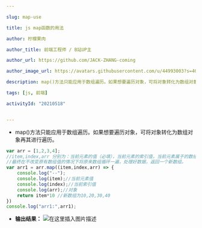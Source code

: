 ```yaml
---

slug: map-use

title: js map函数的用法

author: 柠檬果肉

author_title: 前端工程师 / B站UP主

author_url: https://github.com/JACK-ZHANG-coming

author_image_url: https://avatars.githubusercontent.com/u/44993003?s=400&u=02570a73330dd7eeae310b302962c034b2833988&v=4

description: map()方法只能应用于数组遍历。如果想要遍历对象，可将对象转化为数组对象再其进行遍历。下面让我们来了解map的用法吧~

tags: [js, 前端]

activityId: "20210518"


---
```




 - map()方法只能应用于数组遍历。如果想要遍历对象，可将对象转化为数组对象再其进行遍历。

```javascript
var arr = [1,2,3,4];
//item,index,arr 分别为：当前元素的值（必填），当前元素的索引值，当前元素属于的数组对象
//最终在不改变原有数组值的情况下将原来数组循环一遍，处理好数据，返回一个新数组。
var arr1 = arr.map((item,index,arr) => {
    console.log("--");
    console.log(item);//当前元素值
    console.log(index);//当前索引值
    console.log(arr);//对象
    return item*10 //新数组为10,20,30,40
})
console.log("arr1:",arr1);
```

 - **输出结果：**
![在这里插入图片描述](https://img-blog.csdnimg.cn/20200901150019426.png?x-oss-process=image/watermark,type_ZmFuZ3poZW5naGVpdGk,shadow_10,text_aHR0cHM6Ly9ibG9nLmNzZG4ubmV0L3dlaXhpbl80MzIwNzEwMw==,size_16,color_FFFFFF,t_70#pic_center)